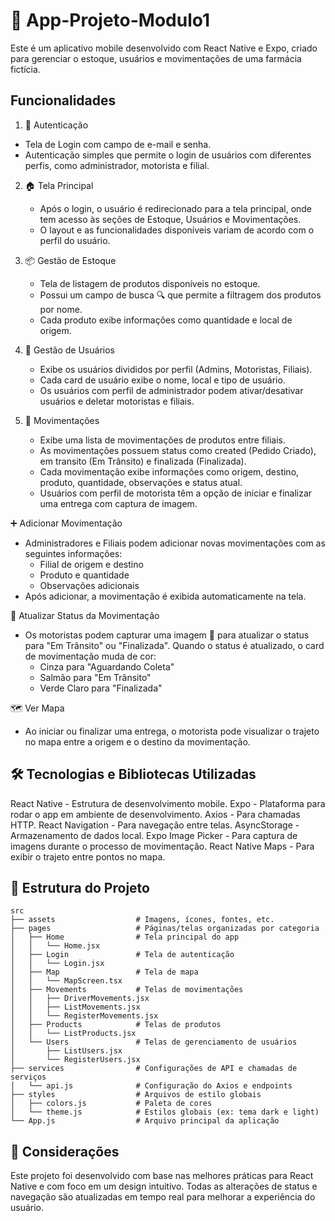 # 📱 App-Projeto-Modulo1

Este é um aplicativo mobile desenvolvido com React Native e Expo, criado para gerenciar o estoque, usuários e movimentações de uma farmácia fictícia.

## Funcionalidades

 1. 🔐 Autenticação

   - Tela de Login com campo de e-mail e senha.
   - Autenticação simples que permite o login de usuários com diferentes perfis, como administrador, motorista e filial.

2. 🏠 Tela Principal

   - Após o login, o usuário é redirecionado para a tela principal, onde tem acesso às seções de Estoque, Usuários e Movimentações.
   - O layout e as funcionalidades disponíveis variam de acordo com o perfil do usuário.

3. 📦 Gestão de Estoque

   - Tela de listagem de produtos disponíveis no estoque.
   - Possui um campo de busca 🔍 que permite a filtragem dos produtos por nome.
   - Cada produto exibe informações como quantidade e local de origem.

4. 👥 Gestão de Usuários

   - Exibe os usuários divididos por perfil (Admins, Motoristas, Filiais).
   - Cada card de usuário exibe o nome, local e tipo de usuário.
   - Os usuários com perfil de administrador podem ativar/desativar usuários e deletar motoristas e filiais.

5. 🚚 Movimentações

   - Exibe uma lista de movimentações de produtos entre filiais.
   - As movimentações possuem status como created (Pedido Criado), em transito (Em Trânsito) e finalizada (Finalizada).
   - Cada movimentação exibe informações como origem, destino, produto, quantidade, observações e status atual.
   - Usuários com perfil de motorista têm a opção de iniciar e finalizar uma entrega com captura de imagem.

➕ Adicionar Movimentação

  - Administradores e Filiais podem adicionar novas movimentações com as seguintes informações:
       - Filial de origem e destino
       - Produto e quantidade
       - Observações adicionais
   - Após adicionar, a movimentação é exibida automaticamente na tela.

🔄 Atualizar Status da Movimentação

  - Os motoristas podem capturar uma imagem 📸 para atualizar o status para "Em Trânsito" ou "Finalizada".
    Quando o status é atualizado, o card de movimentação muda de cor:
       - Cinza para "Aguardando Coleta"
       - Salmão para "Em Trânsito"
       - Verde Claro para "Finalizada"

🗺️ Ver Mapa

  - Ao iniciar ou finalizar uma entrega, o motorista pode visualizar o trajeto no mapa entre a origem e o destino da movimentação.

## 🛠 Tecnologias e Bibliotecas Utilizadas

   React Native - Estrutura de desenvolvimento mobile.
   Expo - Plataforma para rodar o app em ambiente de desenvolvimento.
   Axios - Para chamadas HTTP.
   React Navigation - Para navegação entre telas.
   AsyncStorage - Armazenamento de dados local.
   Expo Image Picker - Para captura de imagens durante o processo de movimentação.
   React Native Maps - Para exibir o trajeto entre pontos no mapa.

## 📂 Estrutura do Projeto

```
src
├── assets                  # Imagens, ícones, fontes, etc.
├── pages                   # Páginas/telas organizadas por categoria
│   ├── Home                # Tela principal do app
│   │   └── Home.jsx        
│   ├── Login               # Tela de autenticação
│   │   └── Login.jsx       
│   ├── Map                 # Tela de mapa
│   │   └── MapScreen.tsx   
│   ├── Movements           # Telas de movimentações
│   │   ├── DriverMovements.jsx
│   │   ├── ListMovements.jsx
│   │   └── RegisterMovements.jsx
│   ├── Products            # Telas de produtos
│   │   └── ListProducts.jsx
│   └── Users               # Telas de gerenciamento de usuários
│       ├── ListUsers.jsx
│       └── RegisterUsers.jsx
├── services                # Configurações de API e chamadas de serviços
│   └── api.js              # Configuração do Axios e endpoints
├── styles                  # Arquivos de estilo globais
│   ├── colors.js           # Paleta de cores
│   └── theme.js            # Estilos globais (ex: tema dark e light)
└── App.js                  # Arquivo principal da aplicação
```

## 📌 Considerações

   Este projeto foi desenvolvido com base nas melhores práticas para React Native e com foco em um design intuitivo.
   Todas as alterações de status e navegação são atualizadas em tempo real para melhorar a experiência do usuário.
